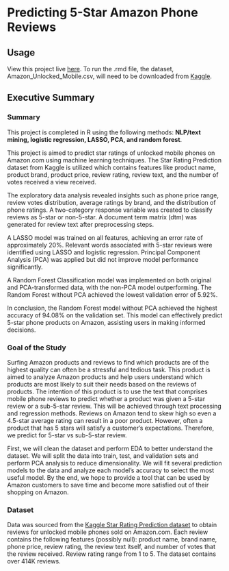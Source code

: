 # Predicting 5-Star Amazon Phone Reviews

## Usage

View this project live <a href="https://mateega.com/review-prediction" target="_blank">here</a>. To run the .rmd file, the dataset, Amazon_Unlocked_Mobile.csv, will need to be downloaded from <a href="https://www.kaggle.com/code/rajatagg/star-rating-prediction-part-1/input" target="_blank">Kaggle</a>.

## Executive Summary

### Summary

This project is completed in R using the following methods: **NLP/text mining, logistic regression, LASSO, PCA, and random forest**.

This project is aimed to predict star ratings of unlocked mobile phones on Amazon.com using machine learning techniques. The Star Rating Prediction dataset from Kaggle is utilized which contains features like product name, product brand, product price, review rating, review text, and the number of votes received a view received. 

The exploratory data analysis revealed insights such as phone price range, review votes distribution, average ratings by brand, and the distribution of phone ratings. A two-category response variable was created to classify reviews as 5-star or non-5-star. A document term matrix (dtm) was generated for review text after preprocessing steps.

A LASSO model was trained on all features, achieving an error rate of approximately 20%. Relevant words associated with 5-star reviews were identified using LASSO and logistic regression. Principal Component Analysis (PCA) was applied but did not improve model performance significantly.

A Random Forest Classification model was implemented on both original and PCA-transformed data, with the non-PCA model outperforming. The Random Forest without PCA achieved the lowest validation error of 5.92%.

In conclusion, the Random Forest model without PCA achieved the highest accuracy of 94.08% on the validation set. This model can effectively predict 5-star phone products on Amazon, assisting users in making informed decisions.

### Goal of the Study 

Surfing Amazon products and reviews to find which products are of the highest quality can often be a stressful and tedious task. This product is aimed to analyze Amazon products and help users understand which products are most likely to suit their needs based on the reviews of products. The intention of this product is to use the text that comprises mobile phone reviews to predict whether a product was given a 5-star review or a sub-5-star review. This will be achieved through text processing and regression methods. Reviews on Amazon tend to skew high so even a 4.5-star average rating can result in a poor product. However, often a product that has 5 stars will satisfy a customer’s expectations. Therefore, we predict for 5-star vs sub-5-star review. 

First, we will clean the dataset and perform EDA to better understand the dataset. We will split the data into train, test, and validation sets and perform PCA analysis to reduce dimensionality. We will fit several prediction models to the data and analyze each model’s accuracy to select the most useful model. By the end, we hope to provide a tool that can be used by Amazon customers to save time and become more satisfied out of their shopping on Amazon.

### Dataset

Data was sourced from the [Kaggle Star Rating Prediction dataset](https://www.kaggle.com/code/rajatagg/star-rating-prediction-part-1/input) to obtain reviews for unlocked mobile phones sold on Amazon.com. Each review contains the following features (possibly null): product name, brand name, phone price, review rating, the review text itself, and number of votes that the review received. Review rating range from 1 to 5. The dataset contains over 414K reviews. 
